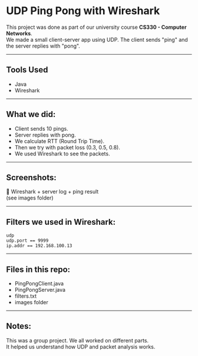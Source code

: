 # UDP Ping Pong with Wireshark

This project was done as part of our university course **CS330 - Computer Networks**.   
We made a small client-server app using UDP. The client sends "ping" and the server replies with "pong".

---

## Tools Used
- Java
- Wireshark

---

## What we did:
- Client sends 10 pings.
- Server replies with pong.
- We calculate RTT (Round Trip Time).
- Then we try with packet loss (0.3, 0.5, 0.8).
- We used Wireshark to see the packets.

---

## Screenshots:
📸 Wireshark + server log + ping result  
(see images folder)

---

## Filters we used in Wireshark:
```text
udp
udp.port == 9999
ip.addr == 192.168.100.13
```

---

## Files in this repo:
- PingPongClient.java
- PingPongServer.java
- filters.txt
- images folder

---

## Notes:
This was a group project. We all worked on different parts.  
It helped us understand how UDP and packet analysis works.
